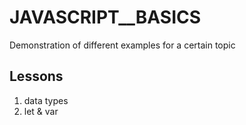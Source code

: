 # JAVASCRIPT__BASICS
 Demonstration of different examples for a certain topic

## Lessons

1. data types
2. let & var
